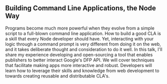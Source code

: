 ## Building Command Line Applications, the Node Way

Programs become much more powerful when they evolve from a simple script to a full-blown command line application. How to build a good CLA is a skill that every Node developer should have. Yet, interacting with your logic through a command prompt is very different from doing it on the web, and it takes deliberate thought and consideration to do it well. In this talk, I'll share my experience developing and open-sourcing a tool that enables publishers to better interact Google's DFP API. We will cover techniques that facilitate making apps more interactive and robust. Developers will learn how to leverage their skills and knowledge from web development to towards creating reusable and distributable CLA's.
